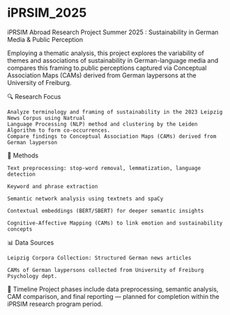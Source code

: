 # iPRSIM_2025
iPRSIM Abroad Research Project Summer 2025 : Sustainability in German Media &amp; Public Perception

Employing a thematic analysis, this project explores the variability of themes and associations of sustainability in German-language media and compares 
this framing to.public perceptions captured via Conceptual Association Maps (CAMs) derived from German laypersons at the University of Freiburg.

🔍 Research Focus

    Analyze terminology and framing of sustainability in the 2023 Leipzig News Corpus using Natrual 
    Language Processing (NLP) method and clustering by the Leiden Algorithm to form co-occurrences.
    Compare findings to Conceptual Association Maps (CAMs) derived from German layperson

🧪 Methods

    Text preprocessing: stop-word removal, lemmatization, language detection

    Keyword and phrase extraction

    Semantic network analysis using textnets and spaCy

    Contextual embeddings (BERT/SBERT) for deeper semantic insights

    Cognitive-Affective Mapping (CAMs) to link emotion and sustainability concepts

📊 Data Sources

    Leipzig Corpora Collection: Structured German news articles

    CAMs of German laypersons collected from University of Freiburg Psychology dept. 

📅 Timeline
Project phases include data preprocessing, semantic analysis, CAM comparison, and final reporting — planned for completion within the iPRSIM research program period.
